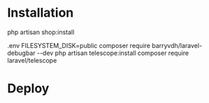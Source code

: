 # Installation

php artisan shop:install

.env FILESYSTEM_DISK=public
composer require barryvdh/laravel-debugbar --dev
php artisan telescope:install
composer require laravel/telescope


# Deploy
